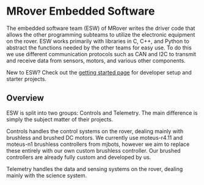 # MRover Embedded Software

The embedded software team (ESW) of MRover writes the driver code that allows the other programming
subteams to utilize the electronic equipment on the rover. ESW works primarily with libraries in C,
C++, and Python to abstract the functions needed by the other teams for easy use. To do this we use
different communication protocols such as CAN and I2C to transmit and receive data from sensors,
motors, and various other components.

New to ESW? Check out the [getting started page](getting-started/intro.md) for developer setup and starter projects.

## Overview
ESW is split into two groups: Controls and Telemetry. The main difference is simply the subject
matter of their projects.

Controls handles the control systems on the rover, dealing mainly with brushless and brushed DC
motors. We currently use moteus-r4.11 and moteus-n1 brushless controllers from mjbots, however we
aim to replace these entirely with our own custom brushless controller. Our brushed controllers are
already fully custom and developed by us.

Telemetry handles the data and sensing systems on the rover, dealing mainly with the science system.
<!---TODO: ADD MORE INFO-->

